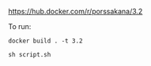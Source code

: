 https://hub.docker.com/r/porssakana/3.2

To run:

```console
docker build . -t 3.2 

sh script.sh
```

